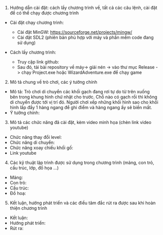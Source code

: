1. Hướng dẫn cài đặt: cách lấy chương trình về, tất cả các câu lệnh, cài đặt để có thể chạy được chương trình
- Cài đặt chạy chương trình:
  + Cài đặt MinGW: https://sourceforge.net/projects/mingw/
  + Cài đặt SDL2 (phiên bản phù hợp với máy và phần mềm code đang sử dụng)

- Cách lấy chương trình:
  + Truy cập link github: 
  + Sau đó, tải bài repository về máy-> giải nén -> vào thư mục Release -> chạy Project.exe hoặc WizardAdventure.exe để chạy game

2. Mô tả chung về trò chơi, các ý tưởng chính
- Mô tả:  Trò chơi di chuyển các khối gạch đang rơi tự do từ trên xuống bên trong khung hình chứ nhật cho trước. 
          Chỗ nào có gạch rồi thì không di chuyển được tới vị trí đó. 
          Người chơi xếp những khối hình sao cho khối hình lấp đầy 1 hàng ngang để ghi điểm và hàng ngang ấy sẽ biến mất.
- Ý tưởng chính:

3. Mô tả các chức năng đã cài đặt, kèm video minh họa (chèn link video youtube)
- Chức năng thay đổi level:
- Chức năng di chuyển:
- Chức năng xoay chiều khối gố:
- Link youtube

4. Các kỹ thuật lập trình được sử dụng trong chương trình (mảng, con trỏ, cấu trúc, lớp, đồ họa ...)
- Mảng:
- Con trỏ:
- Cấu trúc:
- Đồ hoạ:

5. Kết luận, hướng phát triển và các điều tâm đắc rút ra được sau khi hoàn thiện chương trình
- Kết luận: 
- Hướng phát triển: 
- Rút ra:

